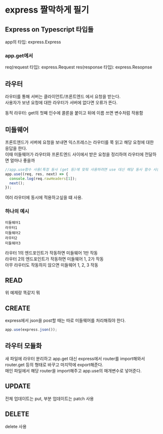# express 짤막하게 필기

## Express on Typescript 타입들

app의 타입: express.Express

### app.get에서

req(request 타입): express.Request
res(response 타입): express.Resopnse

## 라우터

라우터를 통해 서버는 클라이언트/프론트엔드 에서 요청을 받는다.  
사용자가 보낸 요청에 대한 라우터가 서버에 없다면 오류가 뜬다.

동적 라우터: get의 첫째 인수에 콜론을 붙이고 뒤에 이름 쓰면 변수처럼 작용함

## 미들웨어

프론트엔드가 서버에 요청을 보내면 익스프레스는 라우터를 쭉 읽고 해당 요청에 대한 응답을 한다.  
이때 미들웨어가 라우터와 프론트엔드 사이에서 받은 요청을 정리하여 라우터에 전달하면 얼마나 좋을까

```typescript
//app.use함수 사용(특정 동사 (get 등)에 맞춰 사용하려면 use 대신 해당 동사 함수 사용하면 됨.), 콜백 함수로 전달되는 매개변수중 next는 다음 라우터로 이동시키는 함수
app.use((req, res, next) => {
  console.log(req.rawHeaders[1]);
  next();
});
```

여러 라우터에 동시에 적용하고싶을 떄 사용.

### 하나의 예시

```
미들웨어1
라우터1
미들웨어2
라우터2
미들웨어3
```

라우터 1의 엔드포인트가 작동하면 미들웨어 1만 작동  
라우터 2의 엔드포인트가 작동하면 미들웨어 1, 2가 작동  
아무 라우터도 작동하지 않으면 미들웨어 1, 2, 3 작동

## READ

위 예제랑 똑같지 뭐

## CREATE

express에서 json을 post할 때는 따로 미들웨어를 처리해줘야 한다.

```typescript
app.use(express.json());
```

## 라우터 모듈화

새 파일에 라우터 분리하고 app.get 대신 express에서 router를 import해와서 router.get 등의 형태로 바꾸고 마지막에 export해준다.  
매인 파일에서 해당 router을 import해주고 app.use의 매개변수로 넣어준다.

## UPDATE

전체 업데이트는 put, 부분 업데이트는 patch 사용

## DELETE

delete 사용
